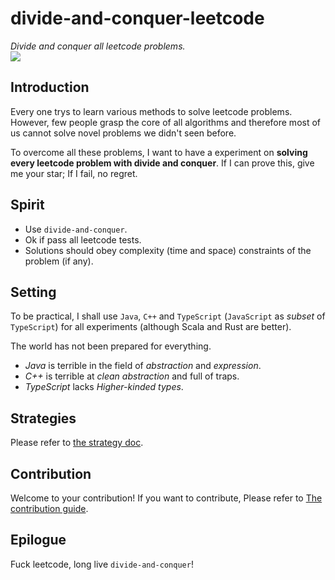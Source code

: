 # divide-and-conquer-leetcode
*Divide and conquer all leetcode problems.*  
![](https://us-central1-progress-markdown.cloudfunctions.net/progress/5)

## Introduction
Every one trys to learn various methods to solve leetcode problems.
However, few people grasp the core of all algorithms and 
therefore most of us cannot solve novel problems we didn't seen before.

To overcome all these problems, 
I want to have a experiment on **solving every leetcode problem with divide and conquer**.
If I can prove this, give me your star;
If I fail, no regret.

## Spirit
- Use `divide-and-conquer`.
- Ok if pass all leetcode tests.
- Solutions should obey complexity (time and space) constraints of the problem (if any).

## Setting
To be practical, I shall use `Java`, `C++` and `TypeScript` (`JavaScript` as *subset* of `TypeScript`) 
for all experiments (although Scala and Rust are better).

The world has not been prepared for everything.
- *Java* is terrible in the field of *abstraction* and *expression*.
- *C++* is terrible at *clean abstraction* and full of traps.
- *TypeScript* lacks *Higher-kinded types*.

## Strategies
Please refer to [the strategy doc](doc/strategy/Abstract.md).

## Contribution
Welcome to your contribution! 
If you want to contribute, Please refer to [The contribution guide](doc/leetcode/README.md).

## Epilogue
Fuck leetcode, long live `divide-and-conquer`!
